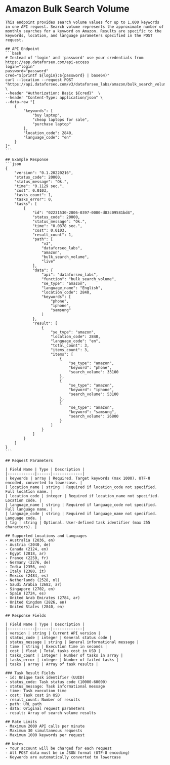 # Amazon Bulk Search Volume

    This endpoint provides search volume values for up to 1,000 keywords in one API request. Search volume represents the approximate number of monthly searches for a keyword on Amazon. Results are specific to the keywords, location, and language parameters specified in the POST request.

    ## API Endpoint
    ```bash
    # Instead of 'login' and 'password' use your credentials from https://app.dataforseo.com/api-access 
    login="login" 
    password="password" 
    cred="$(printf ${login}:${password} | base64)" 
    curl --location --request POST "https://api.dataforseo.com/v3/dataforseo_labs/amazon/bulk_search_volume/live" \
    --header "Authorization: Basic ${cred}"  \
    --header "Content-Type: application/json" \
    --data-raw "[
        {
            "keywords": [
                "buy laptop",
                "cheap laptops for sale",
                "purchase laptop"
            ],
            "location_code": 2840,
            "language_code": "en"
        }
    ]"
    ```

    ## Example Response
    ```json
    {
        "version": "0.1.20220216",
        "status_code": 20000,
        "status_message": "Ok.",
        "time": "0.1129 sec.",
        "cost": 0.0103,
        "tasks_count": 1,
        "tasks_error": 0,
        "tasks": [
            {
                "id": "02231530-2806-0397-0000-d83c09581bd4",
                "status_code": 20000,
                "status_message": "Ok.",
                "time": "0.0378 sec.",
                "cost": 0.0103,
                "result_count": 1,
                "path": [
                    "v3",
                    "dataforseo_labs",
                    "amazon",
                    "bulk_search_volume",
                    "live"
                ],
                "data": {
                    "api": "dataforseo_labs",
                    "function": "bulk_search_volume",
                    "se_type": "amazon",
                    "language_name": "English",
                    "location_code": 2840,
                    "keywords": [
                        "phone",
                        "iphone",
                        "samsung"
                    ]
                },
                "result": [
                    {
                        "se_type": "amazon",
                        "location_code": 2840,
                        "language_code": "en",
                        "total_count": 3,
                        "items_count": 3,
                        "items": [
                            {
                                "se_type": "amazon",
                                "keyword": "phone",
                                "search_volume": 33100
                            },
                            {
                                "se_type": "amazon",
                                "keyword": "iphone",
                                "search_volume": 53100
                            },
                            {
                                "se_type": "amazon",
                                "keyword": "samsung",
                                "search_volume": 26800
                            }
                        ]
                    }
                ]
            }
        ]
    }
    ```

    ## Request Parameters

    | Field Name | Type | Description |
    |------------|------|-------------|
    | keywords | array | Required. Target keywords (max 1000). UTF-8 encoded, converted to lowercase. |
    | location_name | string | Required if location_code not specified. Full location name. |
    | location_code | integer | Required if location_name not specified. Location code. |
    | language_name | string | Required if language_code not specified. Full language name. |
    | language_code | string | Required if language_name not specified. Language code. |
    | tag | string | Optional. User-defined task identifier (max 255 characters). |

    ## Supported Locations and Languages
    - Australia (2036, en)
    - Austria (2040, de)
    - Canada (2124, en)
    - Egypt (2818, ar)
    - France (2250, fr)
    - Germany (2276, de)
    - India (2356, en)
    - Italy (2380, it)
    - Mexico (2484, es)
    - Netherlands (2528, nl)
    - Saudi Arabia (2682, ar)
    - Singapore (2702, en)
    - Spain (2724, es)
    - United Arab Emirates (2784, ar)
    - United Kingdom (2826, en)
    - United States (2840, en)

    ## Response Fields

    | Field Name | Type | Description |
    |------------|------|-------------|
    | version | string | Current API version |
    | status_code | integer | General status code |
    | status_message | string | General informational message |
    | time | string | Execution time in seconds |
    | cost | float | Total tasks cost in USD |
    | tasks_count | integer | Number of tasks in array |
    | tasks_error | integer | Number of failed tasks |
    | tasks | array | Array of task results |

    ### Task Result Fields
    - id: Unique task identifier (UUID)
    - status_code: Task status code (10000-60000)
    - status_message: Task informational message
    - time: Task execution time
    - cost: Task cost in USD
    - result_count: Number of results
    - path: URL path
    - data: Original request parameters
    - result: Array of search volume results

    ## Rate Limits
    - Maximum 2000 API calls per minute
    - Maximum 30 simultaneous requests
    - Maximum 1000 keywords per request

    ## Notes
    - Your account will be charged for each request
    - All POST data must be in JSON format (UTF-8 encoding)
    - Keywords are automatically converted to lowercase
